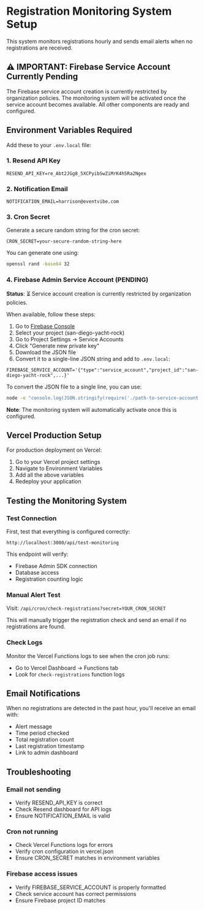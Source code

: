 # Registration Monitoring System Setup

This system monitors registrations hourly and sends email alerts when no registrations are received.

## ⚠️ IMPORTANT: Firebase Service Account Currently Pending

The Firebase service account creation is currently restricted by organization policies. The monitoring system will be activated once the service account becomes available. All other components are ready and configured.

## Environment Variables Required

Add these to your `.env.local` file:

### 1. Resend API Key
```
RESEND_API_KEY=re_Abt2JGg8_5XCPyibSwZiMrK4h5Ra2Ngex
```

### 2. Notification Email
```
NOTIFICATION_EMAIL=harrison@eventvibe.com
```

### 3. Cron Secret
Generate a secure random string for the cron secret:
```
CRON_SECRET=your-secure-random-string-here
```

You can generate one using:
```bash
openssl rand -base64 32
```

### 4. Firebase Admin Service Account (PENDING)

**Status**: ⏳ Service account creation is currently restricted by organization policies.

When available, follow these steps:
1. Go to [Firebase Console](https://console.firebase.google.com)
2. Select your project (san-diego-yacht-rock)
3. Go to Project Settings → Service Accounts
4. Click "Generate new private key"
5. Download the JSON file
6. Convert it to a single-line JSON string and add to `.env.local`:

```
FIREBASE_SERVICE_ACCOUNT='{"type":"service_account","project_id":"san-diego-yacht-rock",...}'
```

To convert the JSON file to a single line, you can use:
```bash
node -e "console.log(JSON.stringify(require('./path-to-service-account.json')))"
```

**Note**: The monitoring system will automatically activate once this is configured.

## Vercel Production Setup

For production deployment on Vercel:

1. Go to your Vercel project settings
2. Navigate to Environment Variables
3. Add all the above variables
4. Redeploy your application

## Testing the Monitoring System

### Test Connection
First, test that everything is configured correctly:
```
http://localhost:3000/api/test-monitoring
```

This endpoint will verify:
- Firebase Admin SDK connection
- Database access
- Registration counting logic

### Manual Alert Test
Visit: `/api/cron/check-registrations?secret=YOUR_CRON_SECRET`

This will manually trigger the registration check and send an email if no registrations are found.

### Check Logs
Monitor the Vercel Functions logs to see when the cron job runs:
- Go to Vercel Dashboard → Functions tab
- Look for `check-registrations` function logs

## Email Notifications

When no registrations are detected in the past hour, you'll receive an email with:
- Alert message
- Time period checked
- Total registration count
- Last registration timestamp
- Link to admin dashboard

## Troubleshooting

### Email not sending
- Verify RESEND_API_KEY is correct
- Check Resend dashboard for API logs
- Ensure NOTIFICATION_EMAIL is valid

### Cron not running
- Check Vercel Functions logs for errors
- Verify cron configuration in vercel.json
- Ensure CRON_SECRET matches in environment variables

### Firebase access issues
- Verify FIREBASE_SERVICE_ACCOUNT is properly formatted
- Check service account has correct permissions
- Ensure Firebase project ID matches